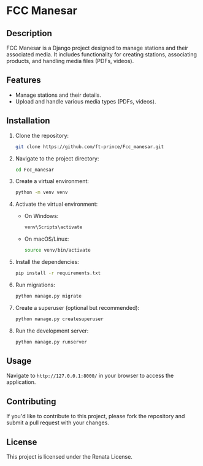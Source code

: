 # FCC Manesar

## Description

FCC Manesar is a Django project designed to manage stations and their associated media. It includes functionality for creating stations, associating products, and handling media files (PDFs, videos).

## Features

- Manage stations and their details.
- Upload and handle various media types (PDFs, videos).

## Installation

1. Clone the repository:

    ```bash
    git clone https://github.com/ft-prince/Fcc_manesar.git
    ```

2. Navigate to the project directory:

    ```bash
    cd Fcc_manesar
    ```

3. Create a virtual environment:

    ```bash
    python -m venv venv
    ```

4. Activate the virtual environment:

    - On Windows:

        ```bash
        venv\Scripts\activate
        ```

    - On macOS/Linux:

        ```bash
        source venv/bin/activate
        ```

5. Install the dependencies:

    ```bash
    pip install -r requirements.txt
    ```

6. Run migrations:

    ```bash
    python manage.py migrate
    ```

7. Create a superuser (optional but recommended):

    ```bash
    python manage.py createsuperuser
    ```

8. Run the development server:

    ```bash
    python manage.py runserver
    ```

## Usage

Navigate to `http://127.0.0.1:8000/` in your browser to access the application.

## Contributing

If you'd like to contribute to this project, please fork the repository and submit a pull request with your changes.

## License

This project is licensed under the Renata License.
